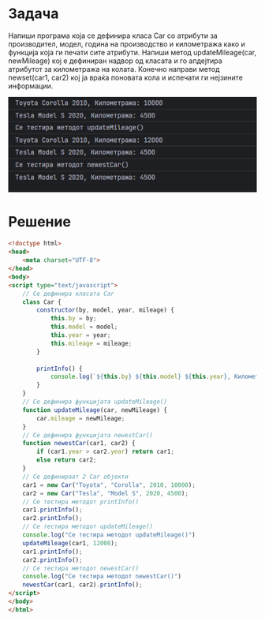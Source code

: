 # Задача

Напиши програма која се дефинира класа Car со атрибути за производител, модел, година на производство и километража како и функција која ги печати сите атрибути. Напиши метод updateMileage(car, newMileage) кој е дефиниран надвор од класата и го апдејтира атрибутот за километража на колата.
Конечно направи метод newset(car1, car2) кој ја враќа поновата кола и испечати ги нејзините информации.

![img](img/screenshot.png)

# Решение

```html
<!doctype html>
<head>
    <meta charset="UTF-8">
</head>
<body>
<script type="text/javascript">
    // Се дефинира класата Car
    class Car {
        constructor(by, model, year, mileage) {
            this.by = by;
            this.model = model;
            this.year = year;
            this.mileage = mileage;
        }

        printInfo() {
            console.log(`${this.by} ${this.model} ${this.year}, Километража: ${this.mileage}`);
        }
    }
    // Се дефинира функцијата updateMileage()
    function updateMileage(car, newMileage) {
        car.mileage = newMileage;
    }
    // Се дефинира функцијата newestCar()
    function newestCar(car1, car2) {
        if (car1.year > car2.year) return car1;
        else return car2;
    }
    // Се дефинираат 2 Car објекти
    car1 = new Car("Toyota", "Corolla", 2010, 10000);
    car2 = new Car("Tesla", "Model S", 2020, 4500);
    // Се тестира методот printInfo()
    car1.printInfo();
    car2.printInfo();
    // Се тестира методот updateMileage()
    console.log("Се тестира методот updateMileage()")
    updateMileage(car1, 12000);
    car1.printInfo();
    car2.printInfo();
    // Се тестира методот newestCar()
    console.log("Се тестира методот newestCar()")
    newestCar(car1, car2).printInfo();
</script>
</body>
</html>
```

